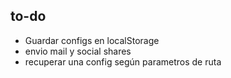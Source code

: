 ## to-do
- Guardar configs en localStorage
- envio mail y social shares
- recuperar una config según parametros de ruta


